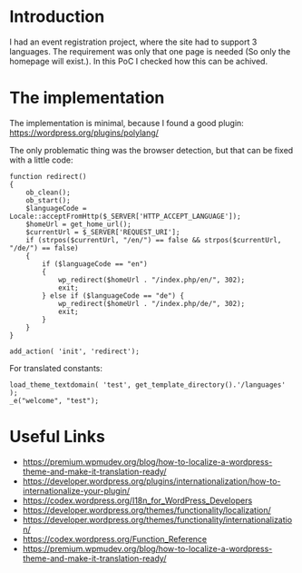 # Introduction
I had an event registration project, where the site had to support 3 languages. The requirement was only that one page is needed (So only the homepage will exist.). In this PoC I checked how this can be achived.

# The implementation
The implementation is minimal, because I found a good plugin:
https://wordpress.org/plugins/polylang/

The only problematic thing was the browser detection, but that can be fixed with a little code:
```
function redirect()
{
    ob_clean();
    ob_start();
    $languageCode = Locale::acceptFromHttp($_SERVER['HTTP_ACCEPT_LANGUAGE']);
    $homeUrl = get_home_url();
    $currentUrl = $_SERVER['REQUEST_URI'];
    if (strpos($currentUrl, "/en/") == false && strpos($currentUrl, "/de/") == false)
    {
        if ($languageCode == "en")
        {
            wp_redirect($homeUrl . "/index.php/en/", 302);
            exit;
        } else if ($languageCode == "de") {
            wp_redirect($homeUrl . "/index.php/de/", 302);
            exit;
        }
    }
}

add_action( 'init', 'redirect');
```

For translated constants:
```
load_theme_textdomain( 'test', get_template_directory().'/languages' );
_e("welcome", "test");
```

# Useful Links
* https://premium.wpmudev.org/blog/how-to-localize-a-wordpress-theme-and-make-it-translation-ready/
* https://developer.wordpress.org/plugins/internationalization/how-to-internationalize-your-plugin/
* https://codex.wordpress.org/I18n_for_WordPress_Developers
* https://developer.wordpress.org/themes/functionality/localization/
* https://developer.wordpress.org/themes/functionality/internationalization/
* https://codex.wordpress.org/Function_Reference
* https://premium.wpmudev.org/blog/how-to-localize-a-wordpress-theme-and-make-it-translation-ready/

